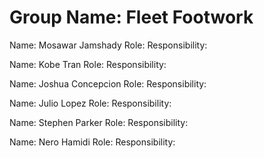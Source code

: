 # Group Name: Fleet Footwork

Name: Mosawar Jamshady
Role: 
Responsibility: 

Name:  Kobe Tran
Role:
Responsibility: 

Name: Joshua Concepcion
Role:
Responsibility: 

Name: Julio Lopez
Role:
Responsibility: 

Name: Stephen Parker
Role:
Responsibility: 

Name: Nero Hamidi
Role:
Responsibility: 
